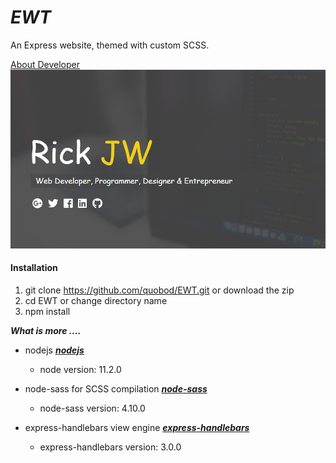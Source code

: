 # _EWT_

An Express website, themed with custom SCSS.

[About Developer](https://rickjw.herokuapp.com/)
![My Site](/public/graphics/logo.png)

#### **Installation**

1. git clone https://github.com/quobod/EWT.git or download the zip
2. cd EWT or change directory name
3. npm install

**_What is more ...._**

- nodejs [**_nodejs_**](https://github.com/sass/node-sass)
    - node version: 11.2.0

- node-sass for SCSS compilation [**_node-sass_**](https://github.com/sass/node-sass)
    - node-sass version: 4.10.0
	
- express-handlebars view engine [**_express-handlebars_**](https://github.com/ericf/express-handlebars.git)
	- express-handlebars version: 3.0.0
